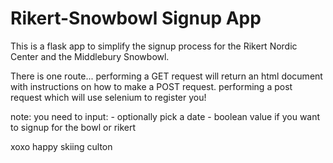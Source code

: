 # Rikert-Snowbowl Signup App

This is a  flask app to simplify the signup process for the Rikert Nordic Center and the Middlebury Snowbowl.

There is one route... performing a GET request will return an html document with instructions on how to make a POST request. performing a post request which will use selenium to register you!

note: you need to input:
<first>
<last>
<email>
<id>
<YYYY-MM-DD> - optionally pick a date
<isBowl> - boolean value if you want to signup for the bowl or rikert

xoxo happy skiing
culton
